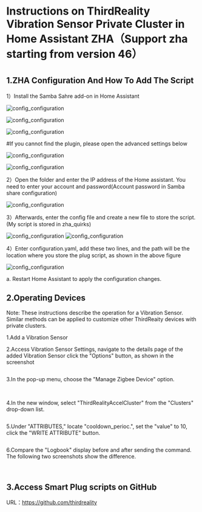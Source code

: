 # Instructions on ThirdReality Vibration Sensor Private Cluster in Home Assistant ZHA（Support zha starting from version 46）


#
## 1.ZHA Configuration And How To Add The Script 

1）Install the Samba Sahre add-on in Home Assistant

![config_configuration](assets/motion/14.png)


![config_configuration](assets/motion/15.png)


![config_configuration](assets/motion/17.png)

#If you cannot find the plugin, please open the advanced settings below

![config_configuration](assets/motion/18.png)


![config_configuration](assets/motion/16.png)


2）Open the folder and enter the IP address of the Home assistant. You need to enter your account and password(Account password in Samba share configuration)

![config_configuration](assets/motion/19.png)

3）Afterwards, enter the config file and create a new file to store the script. (My script is stored in zha_quirks)

![config_configuration](assets/motion/20.png)
![config_configuration](assets/motion/23.png)

4）Enter configuration.yaml, add these two lines, and the path will be the location where you store the plug script, as shown in the above figure

![config_configuration](assets/motion/22.png)


a. Restart Home Assistant to apply the configuration changes.

## 2.Operating Devices

Note: These instructions describe the operation for a Vibration Sensor. Similar methods can be applied to customize other ThirdReaity devices with private clusters.

1.Add a Vibration Sensor

2.Access Vibration Sensor Settings, navigate to the details page of the added Vibration Sensor click the "Options" button, as shown in the screenshot

<img title="" src="assets/vibrate/2.png" alt="">

3.In the pop-up menu, choose the "Manage Zigbee Device" option.

<img title="" src="assets/vibrate/3.png" alt="">
<img title="" src="assets/vibrate/4.png" alt="">

4.In the new window, select "ThirdRealityAccelCluster" from the "Clusters" drop-down list.

<img title="" src="assets/vibrate/5.png" alt="">

5.Under "ATTRIBUTES," locate "cooldown_perioc.", set the "value" to 10, click the "WRITE ATTRIBUTE" button.

<img title="" src="assets/vibrate/6.png" alt="">

6.Compare the "Logbook" display before and after sending the command. The following two screenshots show the difference.

<img title="" src="assets/vibrate/7.png" alt="">

<img title="" src="assets/vibrate/8.png" alt="">

## 3.Access Smart Plug scripts on GitHub
URL：https://github.com/thirdreality

<img title="" src="assets/vibrate/9.png" alt="">

<img title="" src="assets/vibrate/10.png" alt="">

<img title="" src="assets/vibrate/11.png" alt="">

<img title="" src="assets/vibrate/12.png" alt="">
